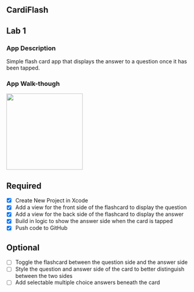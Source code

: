 ## CardiFlash

## Lab 1

### App Description
Simple flash card app that displays the answer to a question once it has been tapped.

### App Walk-though


<img src="https://github.com/ponetteRS/CardiFlash/raw/main/2.0_flashcard.gif" width=200><br>



## Required
- [X] Create New Project in Xcode
- [X] Add a view for the front side of the flashcard to display the question
- [X] Add a view for the back side of the flashcard to display the answer
- [X] Build in logic to show the answer side when the card is tapped
- [X] Push code to GitHub
## Optional
- [ ] Toggle the flashcard between the question side and the answer side
- [ ] Style the question and answer side of the card to better distinguish between the two sides
- [ ] Add selectable multiple choice answers beneath the card
